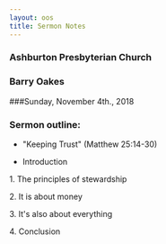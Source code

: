 ```yaml
---
layout: oos
title: Sermon Notes
---
```

### Ashburton Presbyterian Church 

### Barry Oakes

###Sunday, November 4th., 2018

### Sermon outline:

* "Keeping Trust"  (Matthew 25:14-30)

* Introduction

1\. The principles of stewardship

2\. It is about money

3\. It's also about everything

4\. Conclusion
